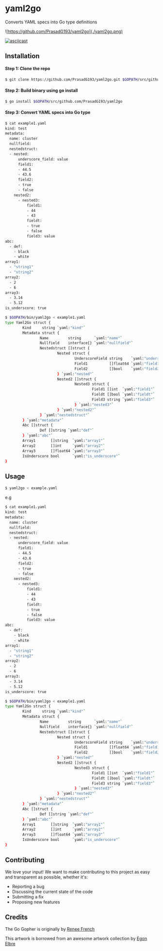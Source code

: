 # yaml2go

Converts YAML specs into Go type definitions

![https://github.com/PrasadG193/yaml2go](./yaml2go.png)


[![asciicast](https://asciinema.org/a/bCu9sI4j77r2Ut8U8pnTXZoU1.svg)](https://asciinema.org/a/bCu9sI4j77r2Ut8U8pnTXZoU1)

## Installation

#### Step 1: Clone the repo
```bash
$ git clone https://github.com/PrasadG193/yaml2go.git $GOPATH/src/github.com/PrasadG193/yaml2go
```

#### Step 2: Build binary using go install
```bash
$ go install $GOPATH/src/github.com/PrasadG193/yaml2go
```

#### Step 3: Convert YAML specs into Go type

```bash
$ cat example1.yaml
kind: test
metadata:
  name: cluster
  nullfield:
  nestedstruct:
  - nested:
      underscore_field: value
      field1:
      - 44.5
      - 43.6
      field2:
      - true
      - false
    nested2:
      - nested3:
          field1:
          - 44
          - 43
          fieldt:
          - true
          - false
          field3: value
abc:
  - def:
    - black
    - white
array1:
  - "string1"
  - "string2"
array2:
  - 2
  - 6
array3:
  - 3.14
  - 5.12
is_underscore: true
```

```bash
$ $GOPATH/bin/yaml2go < example1.yaml
type Yaml2Go struct {
        Kind     string `yaml:"kind"`
        Metadata struct {
                Name         string      `yaml:"name"`
                Nullfield    interface{} `yaml:"nullfield"`
                Nestedstruct []struct {
                        Nested struct {
                                UnderscoreField string    `yaml:"underscore_field"`
                                Field1          []float64 `yaml:"field1"`
                                Field2          []bool    `yaml:"field2"`
                        } `yaml:"nested"`
                        Nested2 []struct {
                                Nested3 struct {
                                        Field1 []int  `yaml:"field1"`
                                        Fieldt []bool `yaml:"fieldt"`
                                        Field3 string `yaml:"field3"`
                                } `yaml:"nested3"`
                        } `yaml:"nested2"`
                } `yaml:"nestedstruct"`
        } `yaml:"metadata"`
        Abc []struct {
                Def []string `yaml:"def"`
        } `yaml:"abc"`
        Array1       []string  `yaml:"array1"`
        Array2       []int     `yaml:"array2"`
        Array3       []float64 `yaml:"array3"`
        IsUnderscore bool      `yaml:"is_underscore"`
}
```

## Usage

```bash
$ yaml2go < example.yaml
```
e.g

```bash
$ cat example1.yaml
kind: test
metadata:
  name: cluster
  nullfield:
  nestedstruct:
  - nested:
      underscore_field: value
      field1:
      - 44.5
      - 43.6
      field2:
      - true
      - false
    nested2:
      - nested3:
          field1:
          - 44
          - 43
          fieldt:
          - true
          - false
          field3: value
abc:
  - def:
    - black
    - white
array1:
  - "string1"
  - "string2"
array2:
  - 2
  - 6
array3:
  - 3.14
  - 5.12
is_underscore: true
```

```bash
$ $GOPATH/bin/yaml2go < example1.yaml
type Yaml2Go struct {
        Kind     string `yaml:"kind"`
        Metadata struct {
                Name         string      `yaml:"name"`
                Nullfield    interface{} `yaml:"nullfield"`
                Nestedstruct []struct {
                        Nested struct {
                                UnderscoreField string    `yaml:"underscore_field"`
                                Field1          []float64 `yaml:"field1"`
                                Field2          []bool    `yaml:"field2"`
                        } `yaml:"nested"`
                        Nested2 []struct {
                                Nested3 struct {
                                        Field1 []int  `yaml:"field1"`
                                        Fieldt []bool `yaml:"fieldt"`
                                        Field3 string `yaml:"field3"`
                                } `yaml:"nested3"`
                        } `yaml:"nested2"`
                } `yaml:"nestedstruct"`
        } `yaml:"metadata"`
        Abc []struct {
                Def []string `yaml:"def"`
        } `yaml:"abc"`
        Array1       []string  `yaml:"array1"`
        Array2       []int     `yaml:"array2"`
        Array3       []float64 `yaml:"array3"`
        IsUnderscore bool      `yaml:"is_underscore"`
}
```

## Contributing

We love your input! We want to make contributing to this project as easy and transparent as possible, whether it's:
- Reporting a bug
- Discussing the current state of the code
- Submitting a fix
- Proposing new features

## Credits
The Go Gopher is originally by [Renee French](http://reneefrench.blogspot.com/)

This artwork is borrowed from an awesome artwork collection by [Egon Elbre](https://github.com/egonelbre/gophers)

